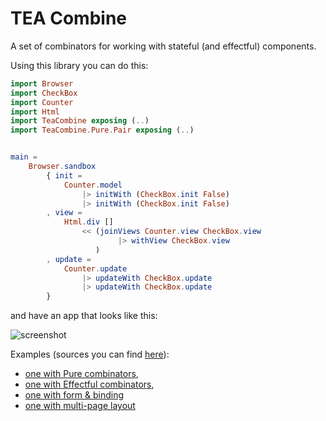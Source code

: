 # TEA Combine

A set of combinators for working with stateful (and effectful) components.

Using this library you can do this:

```elm
import Browser
import CheckBox
import Counter
import Html
import TeaCombine exposing (..)
import TeaCombine.Pure.Pair exposing (..)


main =
    Browser.sandbox
        { init =
            Counter.model
                |> initWith (CheckBox.init False)
                |> initWith (CheckBox.init False)
        , view =
            Html.div []
                << (joinViews Counter.view CheckBox.view
                        |> withView CheckBox.view
                   )
        , update =
            Counter.update
                |> updateWith CheckBox.update
                |> updateWith CheckBox.update
        }
```

and have an app that looks like this:

![screenshot](https://github.com/astynax/tea-combine/blob/master/assets/example.png)

Examples (sources you can find [here](https://github.com/astynax/tea-combine/tree/master/examples)):
- [one with Pure combinators](https://astynax.github.com/tea-combine/examples/pure.html),
- [one with Effectful combinators](https://astynax.github.com/tea-combine/examples/effectful.html),
- [one with form & binding](https://astynax.github.com/tea-combine/examples/form.html)
- [one with multi-page layout](https://astynax.github.com/tea-combine/examples/pages.html)

